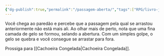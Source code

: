 ```yaml
---
{"dg-publish":true,"permalink":"/passagem-aberta/","tags":["RPG/livro-jogo/Aasthar/story-points"],"created":"2024-12-24T16:49:58.043-05:00","updated":"2025-01-26T19:04:14.329-05:00"}
---
```



Você chega ao paredão e percebe que a passagem pela qual se arrastou anteriormente não está mais ali. Ao olhar mais de perto, nota que uma fina camada de gelo se formou, selando a abertura. Com um simples golpe, o gelo se quebra e você consegue se arrastar para fora.

Prossiga para [[Cachoeira Congelada\|Cachoeira Congelada]].
